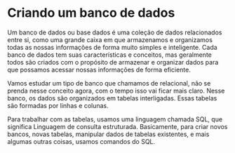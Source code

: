 # Criando um banco de dados

Um banco de dados ou base dados é uma coleção de dados relacionados entre si, como uma grande caixa em que armazenamos e organizamos todas as nossas informações de forma muito simples e inteligente. Cada banco de dados tem suas características e conceitos, mas geralmente todos são criados com o propósito de armazenar e organizar dados para que possamos acessar nossas informações de forma eficiente.

Vamos estudar um tipo de banco que chamamos de relacional, não se prenda nesse conceito agora, com o tempo isso vai ficar mais claro. Nesse banco, os dados são organizados em tabelas interligadas. Essas tabelas são formadas por linhas e colunas. 

Para trabalhar com as tabelas, usamos uma linguagem chamada SQL, que significa Linguagem de consulta estruturada. Basicamente, para criar novos bancos, novas tabelas, manipular dados de tabelas existentes, e mais algumas outras coisas, usamos comandos do SQL.
